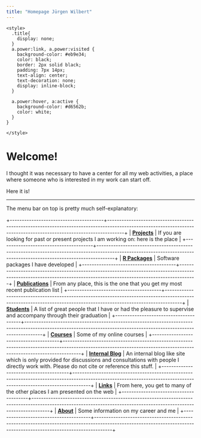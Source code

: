 ```yaml
---
title: "Homepage Jürgen Wilbert"
---
```


```{=html}
<style>
  .title{
    display: none;
  }
  a.power:link, a.power:visited {
    background-color: #eb9e34;
    color: black;
    border: 2px solid black;
    padding: 7px 14px;
    text-align: center;
    text-decoration: none;
    display: inline-block;
  }
  
  a.power:hover, a:active {
    background-color: #d6562b;
    color: white;
  }
}

</style>
```
# Welcome!

I thought it was necessary to have a center for all my web activities, a place where someone who is interested in my work can start off.

Here it is!

------------------------------------------------------------------------

The menu bar on top is pretty much self-explanatory:

+---------------------------------------+-------------------------------------------------------------------------------------------------------------------------------------------------------------------+
| [**Projects**](projects.html)         | If you are looking for past or present projects I am working on: here is the place                                                                                |
+---------------------------------------+-------------------------------------------------------------------------------------------------------------------------------------------------------------------+
| [**R Packages**](rpackages.html)      | Software packages I have developed                                                                                                                                |
+---------------------------------------+-------------------------------------------------------------------------------------------------------------------------------------------------------------------+
| [**Publications**](publications.html) | From any place, this is the one that you get my most recent publication list                                                                                      |
+---------------------------------------+-------------------------------------------------------------------------------------------------------------------------------------------------------------------+
| [**Students**](students.html)         | A list of great people that I have or had the pleasure to supervise and accompany through their graduation                                                        |
+---------------------------------------+-------------------------------------------------------------------------------------------------------------------------------------------------------------------+
| [**Courses**]()                       | Some of my online courses                                                                                                                                         |
+---------------------------------------+-------------------------------------------------------------------------------------------------------------------------------------------------------------------+
| [**Internal Blog**](blog.html)        | An internal blog like site which is only provided for discussions and consultations with people I directly work with. Please do not cite or reference this stuff. |
+---------------------------------------+-------------------------------------------------------------------------------------------------------------------------------------------------------------------+
| [**Links**](links.html)               | From here, you get to many of the other places I am presented on the web                                                                                          |
+---------------------------------------+-------------------------------------------------------------------------------------------------------------------------------------------------------------------+
| [**About**](about.html)               | Some information on my career and me                                                                                                                              |
+---------------------------------------+-------------------------------------------------------------------------------------------------------------------------------------------------------------------+
